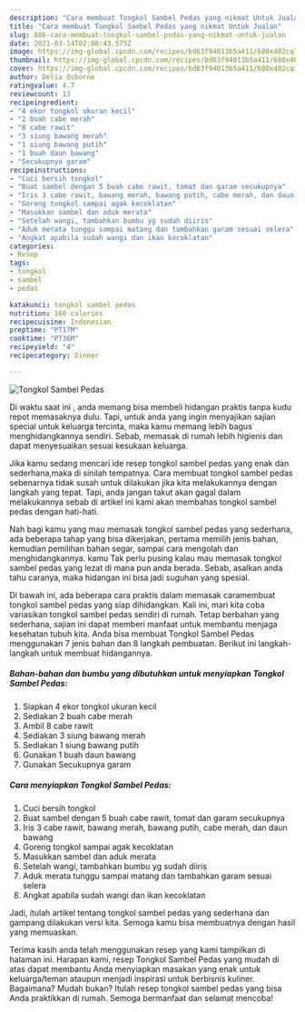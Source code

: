 ```yaml
---
description: "Cara membuat Tongkol Sambel Pedas yang nikmat Untuk Jualan"
title: "Cara membuat Tongkol Sambel Pedas yang nikmat Untuk Jualan"
slug: 886-cara-membuat-tongkol-sambel-pedas-yang-nikmat-untuk-jualan
date: 2021-03-14T02:08:43.575Z
image: https://img-global.cpcdn.com/recipes/bd63f94013b5a411/680x482cq70/tongkol-sambel-pedas-foto-resep-utama.jpg
thumbnail: https://img-global.cpcdn.com/recipes/bd63f94013b5a411/680x482cq70/tongkol-sambel-pedas-foto-resep-utama.jpg
cover: https://img-global.cpcdn.com/recipes/bd63f94013b5a411/680x482cq70/tongkol-sambel-pedas-foto-resep-utama.jpg
author: Delia Osborne
ratingvalue: 4.7
reviewcount: 13
recipeingredient:
- "4 ekor tongkol ukuran kecil"
- "2 buah cabe merah"
- "8 cabe rawit"
- "3 siung bawang merah"
- "1 siung bawang putih"
- "1 buah daun bawang"
- "Secukupnya garam"
recipeinstructions:
- "Cuci bersih tongkol"
- "Buat sambel dengan 5 buah cabe rawit, tomat dan garam secukupnya"
- "Iris 3 cabe rawit, bawang merah, bawang putih, cabe merah, dan daun bawang"
- "Goreng tongkol sampai agak kecoklatan"
- "Masukkan sambel dan aduk merata"
- "Setelah wangi, tambahkan bumbu yg sudah diiris"
- "Aduk merata tunggu sampai matang dan tambahkan garam sesuai selera"
- "Angkat apabila sudah wangi dan ikan kecoklatan"
categories:
- Resep
tags:
- tongkol
- sambel
- pedas

katakunci: tongkol sambel pedas 
nutrition: 160 calories
recipecuisine: Indonesian
preptime: "PT17M"
cooktime: "PT36M"
recipeyield: "4"
recipecategory: Dinner

---
```



![Tongkol Sambel Pedas](https://img-global.cpcdn.com/recipes/bd63f94013b5a411/680x482cq70/tongkol-sambel-pedas-foto-resep-utama.jpg)

Di waktu  saat ini , anda memang bisa membeli hidangan praktis tanpa kudu repot memasaknya dulu. Tapi, untuk anda yang ingin menyajikan sajian special untuk keluarga tercinta, maka kamu memang lebih bagus menghidangkannya sendiri. Sebab, memasak di rumah lebih higienis dan dapat menyesuaikan sesuai kesukaan keluarga.

Jika kamu sedang mencari ide resep tongkol sambel pedas yang enak dan sederhana,maka di sinilah tempatnya. Cara membuat tongkol sambel pedas  sebenarnya tidak susah untuk dilakukan jika kita melakukannya dengan langkah yang tepat. Tapi, anda jangan takut akan gagal dalam melakukannya 
sebab di artikel ini kami akan membahas tongkol sambel pedas dengan hati-hati.  



Nah bagi kamu yang mau memasak tongkol sambel pedas yang sederhana, ada beberapa tahap yang bisa dikerjakan, pertama memilih jenis bahan, kemudian pemilihan bahan segar, sampai cara mengolah dan menghidangkannya. kamu Tak perlu pusing kalau mau memasak tongkol sambel pedas yang lezat di mana pun anda berada. Sebab, asalkan anda  tahu caranya, maka hidangan ini bisa jadi suguhan yang spesial.

Di bawah ini, ada beberapa cara praktis  dalam memasak caramembuat tongkol sambel pedas yang siap dihidangkan. Kali ini, mari kita coba variasikan tongkol sambel pedas sendiri di rumah. Tetap berbahan yang sederhana, sajian ini dapat memberi manfaat untuk membantu menjaga kesehatan tubuh kita. Anda bisa membuat Tongkol Sambel Pedas menggunakan 7 jenis bahan dan 8 langkah pembuatan. Berikut ini langkah-langkah untuk membuat hidangannya.

<!--inarticleads1-->

##### Bahan-bahan dan bumbu yang dibutuhkan untuk menyiapkan Tongkol Sambel Pedas:

1. Siapkan 4 ekor tongkol ukuran kecil
1. Sediakan 2 buah cabe merah
1. Ambil 8 cabe rawit
1. Sediakan 3 siung bawang merah
1. Sediakan 1 siung bawang putih
1. Gunakan 1 buah daun bawang
1. Gunakan Secukupnya garam




<!--inarticleads2-->

##### Cara menyiapkan Tongkol Sambel Pedas:

1. Cuci bersih tongkol
1. Buat sambel dengan 5 buah cabe rawit, tomat dan garam secukupnya
1. Iris 3 cabe rawit, bawang merah, bawang putih, cabe merah, dan daun bawang
1. Goreng tongkol sampai agak kecoklatan
1. Masukkan sambel dan aduk merata
1. Setelah wangi, tambahkan bumbu yg sudah diiris
1. Aduk merata tunggu sampai matang dan tambahkan garam sesuai selera
1. Angkat apabila sudah wangi dan ikan kecoklatan




Jadi, itulah artikel tentang  tongkol sambel pedas  yang sederhana dan gampang dilakukan versi kita. Semoga kamu bisa membuatnya dengan hasil yang memuaskan. 

Terima kasih anda telah menggunakan resep yang kami tampilkan di halaman ini. Harapan kami, resep  Tongkol Sambel Pedas yang mudah di atas dapat membantu Anda menyiapkan masakan yang enak untuk keluarga/teman ataupun menjadi inspirasi untuk berbisnis kuliner. Bagaimana? Mudah bukan? Itulah resep tongkol sambel pedas yang bisa Anda praktikkan di rumah. Semoga bermanfaat dan selamat mencoba!

